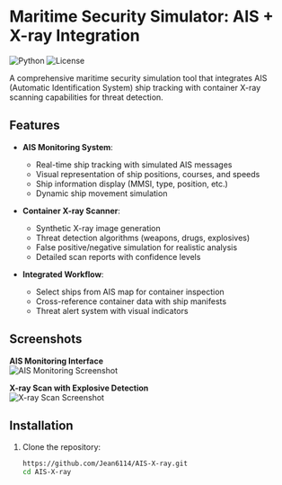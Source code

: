 # Maritime Security Simulator: AIS + X-ray Integration

![Python](https://img.shields.io/badge/python-3.7%2B-blue)
![License](https://img.shields.io/badge/license-MIT-green)

A comprehensive maritime security simulation tool that integrates AIS (Automatic Identification System) ship tracking with container X-ray scanning capabilities for threat detection.

## Features

- **AIS Monitoring System**:
  - Real-time ship tracking with simulated AIS messages
  - Visual representation of ship positions, courses, and speeds
  - Ship information display (MMSI, type, position, etc.)
  - Dynamic ship movement simulation

- **Container X-ray Scanner**:
  - Synthetic X-ray image generation
  - Threat detection algorithms (weapons, drugs, explosives)
  - False positive/negative simulation for realistic analysis
  - Detailed scan reports with confidence levels

- **Integrated Workflow**:
  - Select ships from AIS map for container inspection
  - Cross-reference container data with ship manifests
  - Threat alert system with visual indicators

## Screenshots

**AIS Monitoring Interface**  
![AIS Monitoring Screenshot](./screenshots/ais_monitoring.png)  

**X-ray Scan with Explosive Detection**  
![X-ray Scan Screenshot](./screenshots/xray_explosive.png)  

## Installation

1. Clone the repository:
   ```bash
   https://github.com/Jean6114/AIS-X-ray.git
   cd AIS-X-ray
